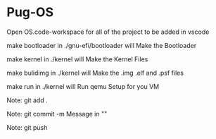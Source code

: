 # Pug-OS

Open OS.code-workspace for all of the project to be added in vscode

make bootloader in ./gnu-efi/bootloader will Make the Bootloader

make kernel in ./kernel will Make the Kernel Files

make bulidimg in ./kernel will Make the .img .elf and .psf files

make run in ./kernel will Run qemu Setup for you VM

Note: git add .

Note: git commit -m Message in ""

Note: git push
